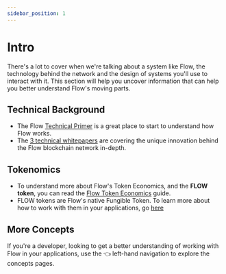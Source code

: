 ```yaml
---
sidebar_position: 1
---
```


# Intro

There's a lot to cover when we're talking about a system like Flow, the technology behind the network
and the design of systems you'll use to interact with it. This section will help you uncover information that can help you better understand
Flow's moving parts.

## Technical Background

- The Flow [Technical Primer](https://www.onflow.org/primer) is a great place to start to understand how Flow works.
- The [3 technical whitepapers](https://www.onflow.org/technical-paper) are covering the unique innovation behind the Flow blockchain network in-depth.

## Tokenomics

- To understand more about Flow's Token Economics, and the **FLOW token**, you can read the [Flow Token Economics](https://www.onflow.org/flow-token-economics) guide.
- FLOW tokens are Flow's native Fungible Token. To learn more about how to work with them in your applications, go [here](/flow-token)

## More Concepts

If you're a developer, looking to get a better understanding of working with Flow in your applications,
use the 👈 left-hand navigation to explore the concepts pages.
